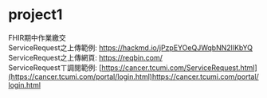 # project1
FHIR期中作業繳交<br>
ServiceRequest之上傳範例: https://hackmd.io/jPzpEYOeQJWqbNN2lIKbYQ<br>
ServiceRequest之上傳網頁: https://reqbin.com/<br>
ServiceRequestㄒ調閱範例: [https://cancer.tcumi.com/ServiceRequest.html](https://cancer.tcumi.com/portal/login.html)https://cancer.tcumi.com/portal/login.html
